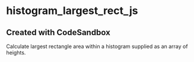 # histogram_largest_rect_js
## Created with CodeSandbox
Calculate largest rectangle area within a histogram supplied as an array of heights.
